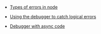 - [Types of errors in node](https://youtu.be/gG47rm_vg8M?si=d0W2JuOcsJYYHtIR&t=67)

- [Using the debugger to catch logical errors](https://youtu.be/gG47rm_vg8M?si=tNQNEru2uyXw1z7U&t=1017)

- [Debugger with async code](https://youtu.be/gG47rm_vg8M?si=uuTlm2he-Kvrf6Bm&t=1557)


